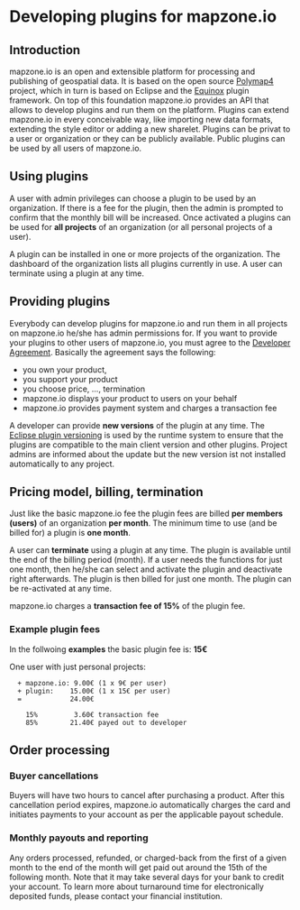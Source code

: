 # Developing plugins for mapzone.io

## Introduction

mapzone.io is an open and extensible platform for processing and publishing of geospatial data. It is based on the open source [Polymap4](https://github.com/Polymap4) project, which in turn is based on Eclipse and the [Equinox](http://www.eclipse.org/equinox/) plugin framework. On top of this foundation mapzone.io provides an API that allows to develop plugins and run them on the platform. Plugins can extend mapzone.io in every conceivable way, like importing new data formats, extending the style editor or adding a new sharelet. Plugins can be privat to a user or organization or they can be publicly available. Public plugins can be used by all users of mapzone.io.

## Using plugins

A user with admin privileges can choose a plugin to be used by an organization. If there is a fee for the plugin, then the admin is prompted to confirm that the monthly bill will be increased. Once activated a plugins can be used for **all projects** of an organization (or all personal projects of a user).

A plugin can be installed in one or more projects of the organization. The dashboard of the organization lists all plugins currently in use. A user can terminate using a plugin at any time.

## Providing plugins

Everybody can develop plugins for mapzone.io and run them in all projects on mapzone.io he/she has admin permissions for. If you want to provide your plugins to other users of mapzone.io, you must agree to the [Developer Agreement](DeveloperAgreement.md). Basically the agreement says the following:

  * you own your product, 
  * you support your product
  * you choose price, ..., termination
  * mapzone.io displays your product to users on your behalf
  * mapzone.io provides payment system and charges a transaction fee

A developer can provide **new versions** of the plugin at any time. The [Eclipse plugin versioning](https://wiki.eclipse.org/Version_Numbering) is used by the runtime system to ensure that the plugins are compatible to the main client version and other plugins. Project admins are informed about the update but the new version ist not installed automatically to any project.

## Pricing model, billing, termination

Just like the basic mapzone.io fee the plugin fees are billed **per members (users)** of an organization **per month**. The minimum time to use (and be billed for) a plugin is **one month**.

A user can **terminate** using a plugin at any time. The plugin is available until the end of the billing period (month). If a user needs the functions for just one month, then he/she can select and activate the plugin and deactivate right afterwards. The plugin is then billed for just one month. The plugin can be re-activated at any time.

mapzone.io charges a **transaction fee of 15%** of the plugin fee.

### Example plugin fees

In the follwoing **examples** the basic plugin fee is: **15€**

One user with just personal projects:
```
  + mapzone.io: 9.00€ (1 x 9€ per user)
  + plugin:    15.00€ (1 x 15€ per user)
  =            24.00€
  
    15%         3.60€ transaction fee
    85%        21.40€ payed out to developer
```

## Order processing

### Buyer cancellations

Buyers will have two hours to cancel after purchasing a product. After this cancellation period expires, mapzone.io automatically charges the card and initiates payments to your account as per the applicable payout schedule.

### Monthly payouts and reporting

Any orders processed, refunded, or charged-back from the first of a given month to the end of the month will get paid out around the 15th of the following month. Note that it may take several days for your bank to credit your account. To learn more about turnaround time for electronically deposited funds, please contact your financial institution.

